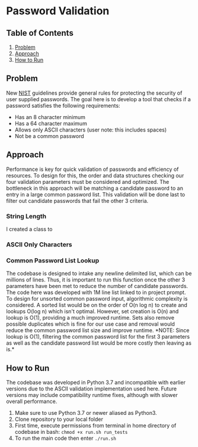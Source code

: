 # Password Validation

## Table of Contents
1. [Problem](#problem)
1. [Approach](#approach)
1. [How to Run](#how-to-run)

## Problem
New [NIST](https://www.nist.gov/)  guidelines provide general rules for protecting the security of user supplied passwords. The goal here is to develop a tool that checks if a password satisfies the following requirements: 
* Has an 8 character minimum
* Has a 64 character maximum
* Allows only ASCII characters (user note: this includes spaces)
* Not be a common password 

## Approach

Performance is key for quick validation of passwords and efficiency of resources. To design for this, the order and data structures checking our four validation parameters must be considered and optimized. The bottleneck in this approach will be matching a candidate password to an entry in a large common password list. This validation will be done last to filter out candidate passwords that fail the other 3 criteria. 

### String Length
I created a class to 
### ASCII Only Characters

### Common Password List Lookup
The codebase is designed to intake any newline delimited list, which can be millions of lines. Thus, it is important to run this function once the other 3 parameters have been met to reduce the number of candidate passwords. The code here was developed with 1M line list linked to in project prompt. To design for unsorted common password input, algorithmic complexity is considered. A sorted list would be on the order of O(n log n) to create and lookups O(log n) which isn't optimal. However, set creation is O(n) and lookup is O(1), providing a much improved runtime. Sets also remove possible duplicates which is fine for our use case and removal would reduce the common password list size and improve runtime. 
\*NOTE: Since lookup is O(1), filtering the common password list for the first 3 parameters as well as the candidate password list would be more costly then leaving as is.\*

## How to Run 
The codebase was developed in Python 3.7 and incompatible with earlier versions due to the ASCII validation implementation used here. Future versions may include compatibility runtime fixes, although with slower overall performance. 
1. Make sure to use Python 3.7 or newer aliased as Python3. 
2. Clone repository to your local folder
3. First time, execute permissions from terminal in home directory of codebase in bash: ```chmod +x run.sh run_tests```
4. To run the main code then enter ```./run.sh```